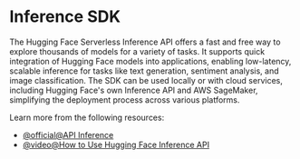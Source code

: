# Inference SDK

The Hugging Face Serverless Inference API offers a fast and free way to explore thousands of models for a variety of tasks. It supports quick integration of Hugging Face models into applications, enabling low-latency, scalable inference for tasks like text generation, sentiment analysis, and image classification. The SDK can be used locally or with cloud services, including Hugging Face's own Inference API and AWS SageMaker, simplifying the deployment process across various platforms.

Learn more from the following resources:

- [@official@API Inference](https://huggingface.co/docs/api-inference/en/index)
- [@video@How to Use Hugging Face Inference API](https://www.youtube.com/watch?app=desktop&v=85FVwWPg63Q)